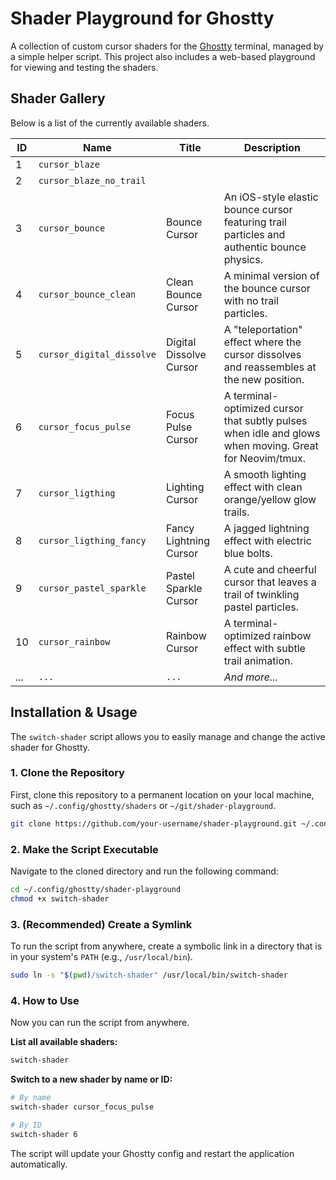 # Shader Playground for Ghostty

A collection of custom cursor shaders for the [Ghostty](https://github.com/ghostty-org/ghostty) terminal, managed by a simple helper script. This project also includes a web-based playground for viewing and testing the shaders.

## Shader Gallery

Below is a list of the currently available shaders.

| ID  | Name                      | Title                    | Description                                                                                                                                                           |
| --- | ------------------------- | ------------------------ | --------------------------------------------------------------------------------------------------------------------------------------------------------------------- |
| 1   | `cursor_blaze`            |                          |                                                                                                                                                                       |
| 2   | `cursor_blaze_no_trail`   |                          |                                                                                                                                                                       |
| 3   | `cursor_bounce`           | Bounce Cursor            | An iOS-style elastic bounce cursor featuring trail particles and authentic bounce physics.                                                                            |
| 4   | `cursor_bounce_clean`     | Clean Bounce Cursor      | A minimal version of the bounce cursor with no trail particles.                                                                                                       |
| 5   | `cursor_digital_dissolve` | Digital Dissolve Cursor  | A "teleportation" effect where the cursor dissolves and reassembles at the new position.                                                                              |
| 6   | `cursor_focus_pulse`      | Focus Pulse Cursor       | A terminal-optimized cursor that subtly pulses when idle and glows when moving. Great for Neovim/tmux.                                                                |
| 7   | `cursor_ligthing`         | Lighting Cursor          | A smooth lighting effect with clean orange/yellow glow trails.                                                                                                        |
| 8   | `cursor_ligthing_fancy`   | Fancy Lightning Cursor   | A jagged lightning effect with electric blue bolts.                                                                                                                   |
| 9   | `cursor_pastel_sparkle`   | Pastel Sparkle Cursor    | A cute and cheerful cursor that leaves a trail of twinkling pastel particles.                                                                                         |
| 10  | `cursor_rainbow`          | Rainbow Cursor           | A terminal-optimized rainbow effect with subtle trail animation.                                                                                                      |
| ... | `...`                     | `...`                    | *And more...*                                                                                                                                                         |


## Installation & Usage

The `switch-shader` script allows you to easily manage and change the active shader for Ghostty.

### 1. Clone the Repository

First, clone this repository to a permanent location on your local machine, such as `~/.config/ghostty/shaders` or `~/git/shader-playground`.

```bash
git clone https://github.com/your-username/shader-playground.git ~/.config/ghostty/shader-playground
```

### 2. Make the Script Executable

Navigate to the cloned directory and run the following command:

```bash
cd ~/.config/ghostty/shader-playground
chmod +x switch-shader
```

### 3. (Recommended) Create a Symlink

To run the script from anywhere, create a symbolic link in a directory that is in your system's `PATH` (e.g., `/usr/local/bin`).

```bash
sudo ln -s "$(pwd)/switch-shader" /usr/local/bin/switch-shader
```

### 4. How to Use

Now you can run the script from anywhere.

**List all available shaders:**
```bash
switch-shader
```

**Switch to a new shader by name or ID:**
```bash
# By name
switch-shader cursor_focus_pulse

# By ID
switch-shader 6
```
The script will update your Ghostty config and restart the application automatically.